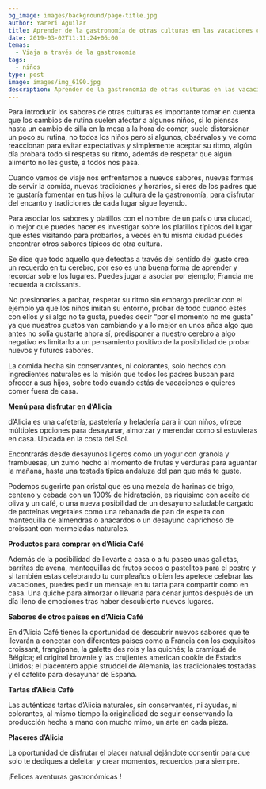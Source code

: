 ```yaml
---
bg_image: images/background/page-title.jpg
author: Yareri Aguilar
title: Aprender de la gastronomía de otras culturas en las vacaciones con niños
date: 2019-03-02T11:11:24+06:00
temas:
  - Viaja a través de la gastronomía
tags:
  - niños
type: post
image: images/img_6190.jpg
description: Aprender de la gastronomía de otras culturas en las vacaciones con niños
---
```

Para introducir los sabores de otras culturas es importante tomar en cuenta que los cambios de rutina suelen afectar a algunos niños, si lo piensas hasta un cambio de silla en la mesa a la hora de comer, suele distorsionar un poco su rutina, no todos los niños pero si algunos, obsérvalos y ve como reaccionan para evitar expectativas y simplemente aceptar su ritmo, algún día probará todo si respetas su ritmo, además de respetar que algún alimento no les guste, a todos nos pasa.

Cuando vamos de viaje nos enfrentamos a nuevos sabores, nuevas formas de servir la comida, nuevas tradiciones y horarios, si eres de los padres que te gustaría fomentar en tus hijos la cultura de la gastronomía, para disfrutar del encanto y tradiciones de cada lugar sigue leyendo.

Para asociar los sabores y platillos con el nombre de un país o una ciudad, lo mejor que puedes hacer es investigar sobre los platillos típicos del lugar que estes visitando para probarlos, a veces en tu misma ciudad puedes encontrar otros sabores típicos de otra cultura.

Se dice que todo aquello que detectas a través del sentido del gusto crea un recuerdo en tu cerebro, por eso es una buena forma de aprender y recordar sobre los lugares. Puedes jugar a asociar por ejemplo; Francia me recuerda a croissants.

 No presionarles a probar, respetar su ritmo sin embargo predicar con el ejemplo ya que los niños imitan su entorno, probar de todo cuando estés con ellos y si algo no te gusta, puedes decir “por el momento no me gusta” ya que nuestros gustos van cambiando y a lo mejor en unos años algo que antes no solía gustarte ahora sí, predisponer a nuestro cerebro a algo negativo es limitarlo a un pensamiento positivo de la posibilidad de probar nuevos y futuros sabores.

La comida hecha sin conservantes, ni colorantes, solo hechos con ingredientes naturales es la misión que todos los padres buscan para ofrecer a sus hijos, sobre todo cuando estás de vacaciones o quieres comer fuera de casa.

**Menú para disfrutar en d’Alicia**

d’Alicia es una cafetería, pastelería y heladería para ir con niños, ofrece múltiples opciones para desayunar, almorzar y merendar como si estuvieras en casa. Ubicada en la costa del Sol.

Encontrarás desde desayunos ligeros como un yogur con granola y frambuesas, un zumo hecho al momento de frutas y verduras para aguantar la mañana, hasta una tostada típica andaluza del pan que más te guste.

Podemos sugerirte pan cristal que es una mezcla de harinas de trigo, centeno y cebada con un 100% de hidratación, es riquísimo con aceite de oliva y un café, o una nueva posibilidad de un desayuno saludable cargado de proteínas vegetales como una rebanada de pan de espelta con mantequilla de almendras o anacardos o un desayuno caprichoso de croissant con mermeladas naturales.

**Productos para comprar en d’Alicia Café**

Además de la posibilidad de llevarte a casa o a tu paseo unas galletas, barritas de avena, mantequillas de frutos secos o pastelitos para el postre y si también estas celebrando tu cumpleaños o bien les apetece celebrar las vacaciones, puedes pedir un mensaje en tu tarta para compartir como en casa. Una quiche para almorzar o llevarla para cenar juntos después de un día lleno de emociones tras haber descubierto nuevos lugares.

**Sabores de otros países en d’Alicia Café**

En d’Alicia Café tienes la oportunidad de descubrir nuevos sabores que te llevarán a conectar con diferentes países como a Francia con los exquisitos croissant, frangipane, la galette des rois y las quichés;  la cramiqué de  Bélgica; el original brownie y las crujientes american cookie de Estados Unidos; el placentero apple struddel de Alemania, las tradicionales tostadas y el cafelito para desayunar de España.

**Tartas d’Alicia Café**

Las auténticas tartas d’Alicia naturales, sin conservantes, ni ayudas, ni colorantes, al mismo tiempo la originalidad de seguir conservando la producción hecha a mano con mucho mimo, un arte en cada pieza.

**Placeres d’Alicia**

La oportunidad de disfrutar el placer natural dejándote consentir para que solo te dediques a deleitar y crear momentos, recuerdos para siempre.

¡Felices aventuras gastronómicas !
